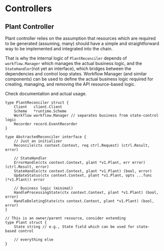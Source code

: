 # Controllers

## Plant Controller

Plant controller relies on the assumption that resources which are required to be generated (assuming, many)
should have a simple and straightforward way to be implemented and integrated into the chain.

That is why the internal logic of `PlantReconciler` depends of `workflow.Manager` which
manages the actual business logic, and the `StateHandler`(not yet an interface),
which bridges between the dependencies and control loop states.
Workflow Manager (and similar components) can be used to define the actual business logic required 
for creating, managing, and removing the API resource-based logic. 

Check documentation and actual usage.

```golang
type PlantReconciler struct {
    Client   client.Client
    Scheme   *runtime.Scheme
    Workflow workflow.Manager // separates business from state-control logic
    Recorder record.EventRecorder
}

type AbstractedReconciler interface {
    // Just an initializer
    Reconcile(ctx context.Context, req ctrl.Request) (ctrl.Result, error)
    
    // StateHandler
    ErrorHandle(ctx context.Context, plant *v1.Plant, err error) (ctrl.Result, error)
    StateHandle(ctx context.Context, plant *v1.Plant) (bool, error)
    UpdateStatus(ctx context.Context, plant *v1.Plant, opts ...func (*v1.Plant)) error
	
    // Business logic (minimal)
    HandleProcessingState(ctx context.Context, plant *v1.Plant) (bool, error)
    HandleDeletingState(ctx context.Context, plant *v1.Plant) (bool, error)
}

// This is an owner/parent resource, consider extending
type Plant struct {
	State string // e.g., State field which can be used for state-based control
	
	// everything else 
}
```
